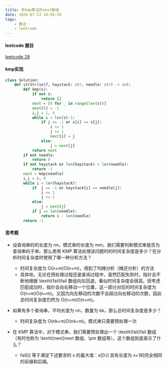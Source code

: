 ```yaml
---
title: 求kmp算法的next数组
date: 2020-07-23 10:56:29
tags: 
    - 算法
    - leetcode
---
```

<!-- toc -->
<!--more-->
#### leetcode 题目  
[leetcode 28](https://leetcode-cn.com/problems/implement-strstr/submissions/)

#### kmp实现
```python
class Solution:
    def strStr(self, haystack: str, needle: str) -> int:
        def kmp(s):
            if not s:
                return []
            next = [0 for _ in range(len(s))]
            next[0] = -1
            i,j = 1, 0
            while i < len(s)-1:
                if j == -1 or s[i] == s[j]:
                    i += 1
                    j += 1
                    next[i] = j
                else:
                    j = next[j]
            return next
        if not needle:
            return 0
        if not haystack or len(haystack) < len(needle):
            return -1
        next = kmp(needle)
        i,j = 0, 0
        while i < len(haystack):
            if  j == -1 or haystack[i] == needle[j]:
                i += 1
                j += 1
            else:
                j = next[j]
            if j == len(needle):
                return i - len(needle)
        return -1
```

#### 思考题
- 设查询串的的长度为 nn，模式串的长度为 mm，我们需要判断模式串是否为查询串的子串。那么使用 KMP 算法处理该问题时的时间复杂度是多少？在分析时间复杂度时使用了哪一种分析方法？
    - 时间复杂度为 O(n+m)O(n+m)，用到了均摊分析（摊还分析）的方法
    - 具体地，无论在预处理过程还是查询过程中，虽然匹配失败时，指针会不断地根据 \textit{fail}fail 数组向左回退，看似时间复杂度会很高。但考虑匹配成功时，指针会向右移动一个位置，这一部分对应的时间复杂度为 O(n+m)O(n+m)。又因为向左移动的次数不会超过向右移动的次数，因此总时间复杂度仍然为 O(n+m)O(n+m)。

- 如果有多个查询串，平均长度为 nn，数量为 kk，那么总时间复杂度是多少？
    - 时间复杂度为 O(nk+m)O(nk+m)。模式串只需要预处理一次

- 在 KMP 算法中，对于模式串，我们需要预处理出一个 \textit{fail}fail 数组（有时也称为 \textit{next}next 数组、\piπ 数组等）。这个数组到底表示了什么？
    - fail[i] 等于满足下述要求的 x 的最大值：s[0:i] 具有长度为 x+1的完全相同的前缀和后缀。